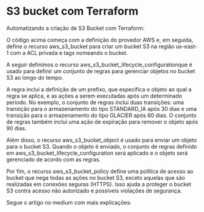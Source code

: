 # S3 bucket com Terraform

Automatizando a criação de S3 Bucket com Terraform:

O código acima começa com a definição do provedor AWS e, em seguida, define o recurso aws_s3_bucket para criar um bucket S3 na região us-east-1 com a ACL privada e tags nomeando o bucket.

A seguir definimos o recurso aws_s3_bucket_lifecycle_configurationque é usado para definir um conjunto de regras para gerenciar objetos no bucket S3 ao longo do tempo.

A regra inclui a definição de um prefixo, que especifica o objeto ao qual a regra se aplica, e as ações a serem executadas após um determinado período. No exemplo, o conjunto de regras inclui duas transições: uma transição para o armazenamento do tipo STANDARD_IA após 30 dias e uma transição para o armazenamento do tipo GLACIER após 60 dias. O conjunto de regras também inclui uma ação de expiração para remover o objeto após 90 dias.

Além disso, o recurso aws_s3_bucket_object é usado para enviar um objeto para o bucket S3. Quando o objeto é enviado, o conjunto de regras definido em aws_s3_bucket_lifecycle_configuration será aplicado e o objeto será gerenciado de acordo com as regras.

Por fim, o recurso aws_s3_bucket_policy define uma política de acesso ao bucket que nega todas as ações no bucket S3, exceto aquelas que são realizadas em conexões seguras (HTTPS). Isso ajuda a proteger o bucket S3 contra acesso não autorizado e possíveis violações de segurança.

Segue o artigo no medium com mais explicações: 
